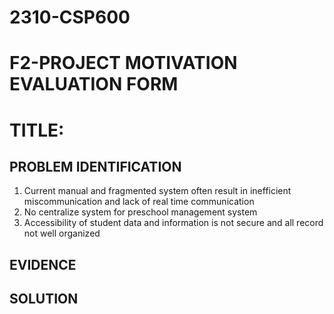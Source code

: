 # 2310-CSP600
# F2-PROJECT MOTIVATION EVALUATION FORM
# TITLE: 
## PROBLEM IDENTIFICATION

1. Current manual and fragmented system often result in inefficient miscommunication and lack of real time communication
2. No centralize system for preschool management system
3. Accessibility of student data and information is not secure and all record not well organized


## EVIDENCE



## SOLUTION

